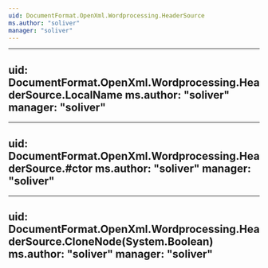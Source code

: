 ```yaml
---
uid: DocumentFormat.OpenXml.Wordprocessing.HeaderSource
ms.author: "soliver"
manager: "soliver"
---
```


---
uid: DocumentFormat.OpenXml.Wordprocessing.HeaderSource.LocalName
ms.author: "soliver"
manager: "soliver"
---

---
uid: DocumentFormat.OpenXml.Wordprocessing.HeaderSource.#ctor
ms.author: "soliver"
manager: "soliver"
---

---
uid: DocumentFormat.OpenXml.Wordprocessing.HeaderSource.CloneNode(System.Boolean)
ms.author: "soliver"
manager: "soliver"
---
